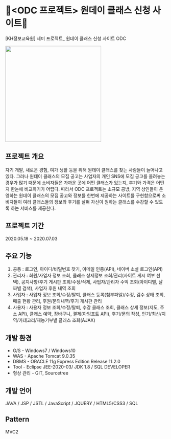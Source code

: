 # :seedling:<ODC 프로젝트> 원데이 클래스 신청 사이트:seedling:

[KH정보교육원] 세미 프로젝트_ 원데이 클래스 신청 사이트 ODC

<img src="./WebContent/resources/img/logo2.png" width="300"/>

## 프로젝트 개요
자기 개발, 새로운 경험, 여가 생활 등을 위해 원데이 클래스를 찾는 사람들이 늘어나고 있다. 그러나 원데이 클래스의 모집 공고는 사업자의 개인 SNS에 모집 공고를 올려놓는 경우가 많기 때문에 소비자들은 가까운 곳에 어떤 클래스가 있는지, 후기와 가격은 어떤지 한눈에 비교하기가 어렵다. 따라서 ODC 프로젝트는 소규모 공방, 지역 상인들이 운영하는 원데이 클래스의 모집 공고와 정보를 한번에 제공하는 사이트를 구현함으로써 소비자들이 여러 클래스들의 정보와 후기를 살펴 자신이 원하는 클래스를 수강할 수 있도록 하는 서비스를 제공한다.



## 프로젝트 기간
2020.05.18 ~ 2020.07.03



## 주요 기능
1. 공통 : 로그인, 아이디/비밀번호 찾기, 이메일 인증(API), 네이버 소셜 로그인(API)
2. 관리자 : 회원/사업자 정보 조회, 클래스 상세정보 조회/관리(사이트 게시 여부 선택), 공지사항/후기 게시판 조회/수정/삭제, 사업자/관리자 수익 조회(아이디별, 날짜별 검색), 사업자 후원 내역 조회
3. 사업자 : 사업자 정보 조회/수정/탈퇴, 클래스 등록(첨부파일)/수정, 검수 상태 조회, 매출 현황 관리, 후원/문의내역/후기 게시판 관리
4. 사용자 : 사용자 정보 조회/수정/탈퇴, 수강 클래스 조회, 클래스 상세 정보(지도, 주소 API), 클래스 예약, 장바구니, 결제(아임포트 API), 후기/문의 작성, 인기/최신/지역/카테고리/재능기부별 클래스 조회(AJAX)



## 개발 환경
- O/S - Windows7 / Windows10
- WAS - Apache Tomcat 9.0.35
- DBMS - ORACLE 11g Express Edition Release 11.2.0
- Tool - Eclipse JEE-2020-03/ JDK 1.8 / SQL DEVELOPER
- 형상 관리 - GIT, Sourcetree



## 개발 언어
JAVA / JSP / JSTL / JavaScript / JQUERY / HTML5/CSS3 / SQL



## Pattern
MVC2
